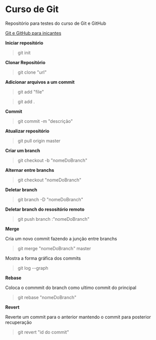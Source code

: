# Curso de Git

Repositório para testes do curso de Git e GitHub

[Git e GitHub para inicantes](https://www.udemy.com/git-e-github-para-iniciantes/)

**Iniciar repositório**

> git init

**Clonar Repositório**

> git clone "url"

**Adicionar arquivos a um commit**

> git add "file"

> git add .

**Commit**

> git commit -m "descrição"

**Atualizar repositório**

> git pull origin master

**Criar um branch**

> git checkout -b "nomeDoBranch"

**Alternar entre branchs**

> git checkout "nomeDoBranch"

**Deletar branch**

> git branch -D "nomeDoBranch"

**Deletar branch do resositório remoto** 

> git push branch :"nomeDoBranch"

**Merge**

Cria um novo commit fazendo a junção entre branchs

> git merge "nomeDoBranch" master

Mostra a forma gráfica dos commits

> git log --graph

**Rebase**

Coloca o commmit do branch como ultimo commit do principal

> git rebase "nomeDoBranch"

**Revert**

Reverte um commit para o anterior mantendo o commit para posterior recuperação

> git revert "id do commit"
